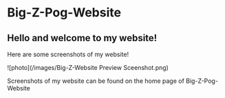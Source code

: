 # Big-Z-Pog-Website 
## Hello and welcome to my website!

Here are some screenshots of my website!

![photo](/images/Big-Z-Website Preview Sceenshot.png)

Screenshots of my website can be found on the home page of Big-Z-Pog-Website
